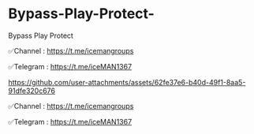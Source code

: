 # Bypass-Play-Protect-
Bypass Play Protect



✅Channel : https://t.me/icemangroups



✅Telegram : https://t.me/iceMAN1367





https://github.com/user-attachments/assets/62fe37e6-b40d-49f1-8aa5-91dfe320c676



✅Channel : https://t.me/icemangroups



✅Telegram : https://t.me/iceMAN1367
